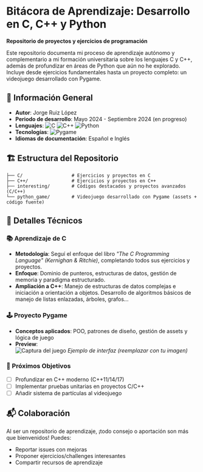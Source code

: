 # Bitácora de Aprendizaje: Desarrollo en C, C++ y Python  

**Repositorio de proyectos y ejercicios de programación**  

Este repositorio documenta mi proceso de aprendizaje autónomo y complementario a mi formación universitaria sobre los lenguajes C y C++, además de profundizar en áreas de Python que aún no he explorado. Incluye desde ejercicios fundamentales hasta un proyecto completo: un videojuego desarrollado con Pygame.  

## 📌 Información General  
- **Autor**: Jorge Ruiz López  
- **Periodo de desarrollo**: Mayo 2024 - Septiembre 2024 (en progreso)  
- **Lenguajes**: <img src="https://img.shields.io/badge/C-00599C?style=flat&logo=c&logoColor=white" alt="C"> <img src="https://img.shields.io/badge/C++-00599C?style=flat&logo=c%2B%2B&logoColor=white" alt="C++"> <img src="https://img.shields.io/badge/Python-3776AB?style=flat&logo=python&logoColor=white" alt="Python">  
- **Tecnologías**: <img src="https://img.shields.io/badge/Pygame-3776AB?style=flat&logo=python&logoColor=white" alt="Pygame">  
- **Idiomas de documentación**: Español e Inglés  

## 🏗️ Estructura del Repositorio  

```
├── C/                  # Ejercicios y proyectos en C
├── C++/                # Ejercicios y proyectos en C++ 
├── interesting/        # Códigos destacados y proyectos avanzados (C/C++)
└── python_game/        # Videojuego desarrollado con Pygame (assets + código fuente)
```

## 🎯 Detalles Técnicos  

### 📚 Aprendizaje de C  
- **Metodología**: Seguí el enfoque del libro *"The C Programming Language" (Kernighan & Ritchie)*, completando todos sus ejercicios y proyectos.  
- **Enfoque**: Dominio de punteros, estructuras de datos, gestión de memoria y paradigma estructurado.
- **Ampliación a C++**: Manejo de estructuras de datos complejas e iniciación a orientación a objetos. Desarrollo de algoritmos básicos de manejo de listas enlazadas, árboles, grafos...

### 🕹️ Proyecto Pygame  
- **Conceptos aplicados**: POO, patrones de diseño, gestión de assets y lógica de juego  
- **Preview**:  
  ![Captura del juego](game_screenshot.png) *Ejemplo de interfaz (reemplazar con tu imagen)*  

### 🚀 Próximos Objetivos  
- [ ] Profundizar en C++ moderno (C++11/14/17)  
- [ ] Implementar pruebas unitarias en proyectos C/C++  
- [ ] Añadir sistema de partículas al videojuego  

## 📬 Colaboración  
Al ser un repositorio de aprendizaje, ¡todo consejo o aportación son más que bienvenidos! Puedes:  
- Reportar issues con mejoras  
- Proponer ejercicios/challenges interesantes  
- Compartir recursos de aprendizaje  
